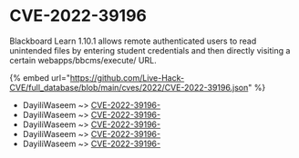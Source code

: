 # CVE-2022-39196

Blackboard Learn 1.10.1 allows remote authenticated users to read unintended files by entering student credentials and then directly visiting a certain webapps/bbcms/execute/ URL.

{% embed url="https://github.com/Live-Hack-CVE/full_database/blob/main/cves/2022/CVE-2022-39196.json" %}


* DayiliWaseem ~> [CVE-2022-39196-](https://www.alice-snow.ru/2022/database/cve-2022-39196/cve-2022-39196--dayiliwaseem)
* DayiliWaseem ~> [CVE-2022-39196-](https://www.alice-snow.ru/2022/database/cve-2022-39196/cve-2022-39196--dayiliwaseem)
* DayiliWaseem ~> [CVE-2022-39196-](https://www.alice-snow.ru/2022/database/cve-2022-39196/cve-2022-39196--dayiliwaseem)
* DayiliWaseem ~> [CVE-2022-39196-](https://www.alice-snow.ru/2022/database/cve-2022-39196/cve-2022-39196--dayiliwaseem)
* DayiliWaseem ~> [CVE-2022-39196-](https://www.alice-snow.ru/2022/database/cve-2022-39196/cve-2022-39196--dayiliwaseem)